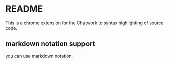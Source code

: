 # README
This is a chrome extension for the Chatwork to syntax highlighting of source code.

## markdown notation support
you can use markdown notation.

